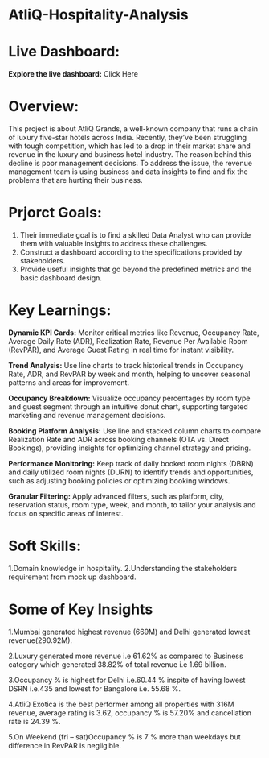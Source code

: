 # AtliQ-Hospitality-Analysis

# Live Dashboard:
**Explore the live dashboard:** Click Here


# Overview:
This project is about AtliQ Grands, a well-known company that runs a chain of luxury five-star hotels across India. Recently, they’ve been struggling with tough competition, which has led to a drop in their market share and revenue in the luxury and business hotel industry. The reason behind this decline is poor management decisions. To address the issue, the revenue management team is using business and data insights to find and fix the problems that are hurting their business.


# Prjorct Goals:
1. Their immediate goal is to find a skilled Data Analyst who can provide them with valuable insights to address these challenges.
2. Construct a dashboard according to the specifications provided by stakeholders.
3. Provide useful insights that go beyond the predefined metrics and the basic dashboard design.


# Key Learnings:
**Dynamic KPI Cards:** Monitor critical metrics like Revenue, Occupancy Rate, Average Daily Rate (ADR), Realization Rate, Revenue Per Available Room (RevPAR), and Average Guest Rating in real time for instant visibility.

**Trend Analysis:** Use line charts to track historical trends in Occupancy Rate, ADR, and RevPAR by week and month, helping to uncover seasonal patterns and areas for improvement.

**Occupancy Breakdown:** Visualize occupancy percentages by room type and guest segment through an intuitive donut chart, supporting targeted marketing and revenue management decisions.

**Booking Platform Analysis:** Use line and stacked column charts to compare Realization Rate and ADR across booking channels (OTA vs. Direct Bookings), providing insights for optimizing channel strategy and pricing.

**Performance Monitoring:** Keep track of daily booked room nights (DBRN) and daily utilized room nights (DURN) to identify trends and opportunities, such as adjusting booking policies or optimizing booking windows.

**Granular Filtering:** Apply advanced filters, such as platform, city, reservation status, room type, week, and month, to tailor your analysis and focus on specific areas of interest.


# Soft Skills:
1.Domain knowledge in hospitality.
2.Understanding the stakeholders requirement from mock up dashboard.

# Some of Key Insights 
1.Mumbai generated highest revenue (669M) and Delhi generated lowest revenue(290.92M).

2.Luxury generated more revenue i.e 61.62% as compared to Business category which generated 38.82% of total revenue i.e 1.69 billion.

3.Occupancy % is highest for Delhi i.e.60.44 % inspite of having lowest DSRN i.e.435 and lowest for Bangalore i.e. 55.68 %.

4.AtliQ Exotica is the best performer among all properties with 316M revenue, average rating is 3.62, occupancy % is 57.20% and cancellation rate is 24.39 %.

5.On Weekend (fri – sat)Occupancy % is 7 % more than weekdays but difference in RevPAR is negligible.













